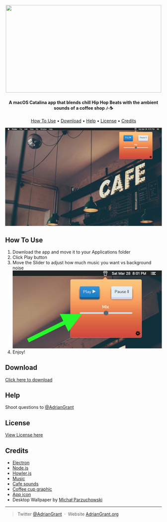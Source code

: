 <p align="center">
<a href="https://github.com/adriangrantdotorg/wfh-cafe/releases/download/v1.0.0/WFH.Cafe.dmg" target="_blank">
<img width="500" height="281" src="https://i.imgur.com/wCJDvXDl.jpg">
</a>
</p>

<h4 align="center">A macOS Catalina app that blends chill Hip Hop Beats with the ambient sounds of a coffee shop 🎶 ☕️ </h4>

<p align="center">
  <a href="#how-to-use">How To Use</a> •
  <a href="#download">Download</a> •
  <a href="#help">Help</a> •
  <a href="#license">License</a> •
  <a href="#credits">Credits</a>
</p>

![screenshot](/assets/img/screenshot-small.jpg)


## How To Use
1. Download the app and move it to your Applications folder
2. Click Play button 
3. Move the Slider to adjust how much music you want vs background noise
![screenshot](/assets/img/slider.jpg)
4. Enjoy! 


## Download

[Click here to download](https://github.com/adriangrantdotorg/wfh-cafe/releases/download/v1.0.0/WFH.Cafe.dmg)

## Help

Shoot questions to [@AdrianGrant](https://twitter.com/AdrianGrant) 


## License

[View License here](LICENSE.md)

## Credits
- [Electron](http://electron.atom.io/)
- [Node.js](https://nodejs.org/)
- [Howler.js](https://howlerjs.com/)
- [Music](https://www.youtube.com/watch?v=gwDoRPcPxtc) 
- [Cafe sounds](https://www.youtube.com/watch?v=gaGrHUekGrc)   
- [Coffee cup graphic](https://www.deviantart.com/dunedhel/gallery#/d2f3sb6)
- [App icon](https://www.iconfinder.com/icons/185113/coffee_streamline_icon)
-  Desktop Wallpaper by [Michał Parzuchowski](https://unsplash.com/@mparzuchowski) 


---
> Twitter [@AdrianGrant](https://twitter.com/AdrianGrant) &nbsp;&middot;&nbsp;
> Website [AdrianGrant.org](https://AdrianGrant.org) 
